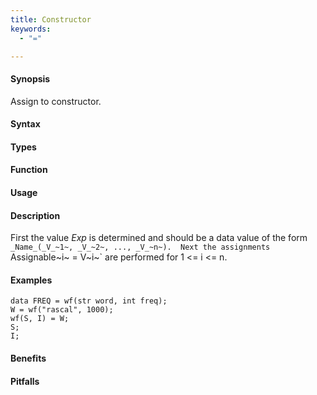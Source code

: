 ```yaml
---
title: Constructor
keywords:
  - "="

---
```


#### Synopsis

Assign to constructor.

#### Syntax

#### Types

#### Function
       
#### Usage

#### Description

First the value _Exp_ is determined and should be a data value of the form `_Name_(_V_~1~, _V_~2~, ..., _V_~n~). 
Next the assignments `Assignable~i~ = V~i~` are performed for 1 \<= i \<= n.

#### Examples

```rascal-shell
data FREQ = wf(str word, int freq);
W = wf("rascal", 1000);
wf(S, I) = W;
S;
I;
```

#### Benefits

#### Pitfalls

